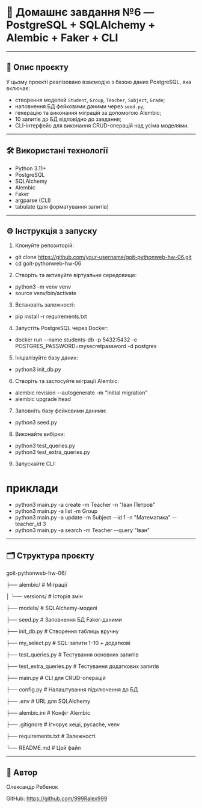 # 🧠 Домашнє завдання №6 — PostgreSQL + SQLAlchemy + Alembic + Faker + CLI

---

## 📌 Опис проєкту

У цьому проєкті реалізовано взаємодію з базою даних PostgreSQL, яка включає:

- створення моделей `Student`, `Group`, `Teacher`, `Subject`, `Grade`;
- наповнення БД фейковими даними через `seed.py`;
- генерацію та виконання міграцій за допомогою Alembic;
- 10 запитів до БД відповідно до завдання;
- CLI-інтерфейс для виконання CRUD-операцій над усіма моделями.

---

## 🛠 Використані технології

- Python 3.11+
- PostgreSQL
- SQLAlchemy
- Alembic
- Faker
- argparse (CLI)
- tabulate (для форматування запитів)

---

## ⚙️ Інструкція з запуску

1. Клонуйте репозиторій:

- git clone https://github.com/your-username/goit-pythonweb-hw-06.git
- cd goit-pythonweb-hw-06

2. Створіть та активуйте віртуальне середовище:

- python3 -m venv venv
- source venv/bin/activate

3. Встановіть залежності:

- pip install -r requirements.txt

4. Запустіть PostgreSQL через Docker:

- docker run --name students-db -p 5432:5432 -e POSTGRES_PASSWORD=mysecretpassword -d postgres

5. Ініціалізуйте базу даних:

- python3 init_db.py

6. Створіть та застосуйте міграції Alembic:

- alembic revision --autogenerate -m "Initial migration"
- alembic upgrade head

7. Заповніть базу фейковими даними:

- python3 seed.py

8. Виконайте вибірки:

- python3 test_queries.py
- python3 test_extra_queries.py

9. Запускайте CLI:

# приклади
- python3 main.py -a create -m Teacher -n "Іван Петров"
- python3 main.py -a list -m Group
- python3 main.py -a update -m Subject --id 1 -n "Математика" --teacher_id 3
- python3 main.py -a search -m Teacher --query "Іван"

---

## 🗂 Структура проєкту

goit-pythonweb-hw-06/

├── alembic/                                     # Міграції

│   └── versions/                                # Історія змін

├── models/                                      # SQLAlchemy-моделі

├── seed.py                                      # Заповнення БД Faker-даними

├── init_db.py                                   # Створення таблиць вручну

├── my_select.py                                 # SQL-запити 1–10 + додаткові

├── test_queries.py                              # Тестування основних запитів

├── test_extra_queries.py                        # Тестування додаткових запитів

├── main.py                                      # CLI для CRUD-операцій

├── config.py                                    # Налаштування підключення до БД

├── .env                                         # URL для SQLAlchemy

├── alembic.ini                                  # Конфіг Alembic

├── .gitignore                                   # Ігнорує кеші, pycache, venv

├── requirements.txt                             # Залежності

└── README.md                                    # Цей файл

---

## 👤 Автор

Олександр Ребенок

GitHub: https://github.com/999Ralex999
